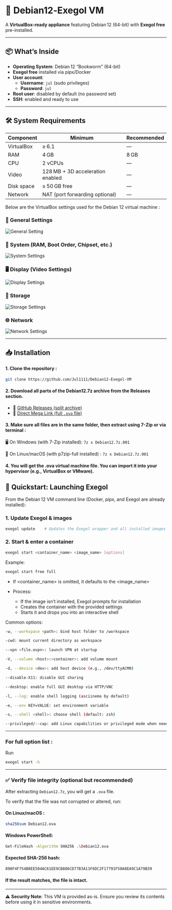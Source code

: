 ﻿# 🐧 Debian12‑Exegol VM

A **VirtualBox-ready appliance** featuring Debian 12 (64-bit) with **Exegol free** pre-installed.

---

## 📦 What’s Inside

- **Operating System**: Debian 12 “Bookworm” (64-bit)
- **Exegol free** installed via pipx/Docker
- **User account**:
  - **Username**: `jul` (sudo privileges)
  - **Password**: `jul`
- **Root user**: disabled by default (no password set)
- **SSH**: enabled and ready to use

---

## 🛠️ System Requirements

| Component    | Minimum        | Recommended |
|-------------|----------------|-------------|
| VirtualBox  | ≥ 6.1          | —           |
| RAM         | 4 GB           | 8 GB        |
| CPU         | 2 vCPUs        | —           |
| Video       | 128 MB + 3D acceleration enabled | — |
| Disk space  | ≥ 50 GB free   | —           |
| Network     | NAT (port forwarding optional) | — |

Below are the VirtualBox settings used for the Debian 12 virtual machine :

### 📄 General Settings
![General Setting](https://github.com/user-attachments/assets/a6092f66-13b4-45da-94eb-4d72119fa28b)

### 🧠 System (RAM, Boot Order, Chipset, etc.)
![System Settings](https://github.com/user-attachments/assets/a3b34b8f-b243-4cf1-a4de-75ad593314e0)

### 🖥️ Display (Video Settings)
![Display Settings](https://github.com/user-attachments/assets/06cd7f48-d7df-4211-aba1-093bd5b23a69)

### 💾 Storage
![Storage Settings](https://github.com/user-attachments/assets/cb6ee98a-3f1d-49c8-bb51-700e2f8d82e9)

### 🌐 Network
![Network Settings](https://github.com/user-attachments/assets/4b0a8411-50c6-43c4-aa5c-41402c255b55)

---

## 📥 Installation

#### 1. Clone the repository :
   ```bash
   git clone https://github.com/Jul1111/Debian12-Exegol-VM
   ```
#### 2. Download all parts of the Debian12.7z archive from the Releases section.
- 🔗 [GitHub Releases (split archive)](https://github.com/Jul1111/Debian12-Exegol-VM/releases)
- 🔗 [Direct Mega Link (full `.ova` file)](https://mega.nz/file/QUBi2DgY#cDtwvbKSQudLYNnZSEe9AoS2BxdBDxUL1aqu7yTRrqg)
#### 3. Make sure all files are in the same folder, then extract using 7-Zip or via terminal :

🖥️ On Windows (with 7-Zip installed):
     ```
    7z x Debian12.7z.001
    ```

🐧 On Linux/macOS (with p7zip-full installed) :
      ```
    7z x Debian12.7z.001
    ```
    
#### 4. You will get the .ova virtual machine file. You can import it into your hypervisor (e.g., VirtualBox or VMware).

## 🚀 Quickstart: Launching Exegol

From the Debian 12 VM command line (Docker, pipx, and Exegol are already installed):

### 1. Update Exegol & images  
```bash
exegol update    # Updates the Exegol wrapper and all installed images :contentReference[oaicite:1]{index=1}
```
### 2. Start & enter a container
```bash
exegol start <container_name> <image_name> [options]
```
Example: 
```bash
exegol start free full
```
- If <container_name> is omitted, it defaults to the <image_name>

- Process:
  - If the image isn’t installed, Exegol prompts for installation
  - Creates the container with the provided settings
  - Starts it and drops you into an interactive shell

 Common options:
```bash
-w, --workspace <path>: bind host folder to /workspace
```

```bash
-cwd: mount current directory as workspace
```

```bash
--vpn <file.ovpn>: launch VPN at startup
```

```bash
-V, --volume <host>:<container>: add volume mount
```

```bash
-d, --device <dev>: add host device (e.g., /dev/ttyACM0)
```

```bash
--disable-X11: disable GUI sharing
```

```bash
--desktop: enable full GUI desktop via HTTP/VNC 
```

```bash
-l, --log: enable shell logging (asciinema by default) 
```

```bash
-e, --env KEY=VALUE: set environment variable
```

```bash
-s, --shell <shell>: choose shell (default: zsh)
```

```bash
--privileged/--cap: add Linux capabilities or privileged mode when needed (e.g., VPN, devices)
```
---

### For full option list :

Run 
```bash
exegol start -h
```
---

### ✅ Verify file integrity (optional but recommended)

After extracting `Debian12.7z`, you will get a `.ova` file.

To verify that the file was not corrupted or altered, run:

#### On Linux/macOS :
```bash
sha256sum Debian12.ova
```
#### Windows PowerShell:
```bash
Get-FileHash -Algorithm SHA256 .\Debian12.ova
```
#### Expected SHA-256 hash:

```bash
890F4F754B0EE504AC61EE9CB886CD77B3A11F6DC2F17791F50A8EA9C1A79B39
```
#### If the result matches, the file is intact.

---
⚠️ **Security Note**: This VM is provided as-is. Ensure you review its contents before using it in sensitive environments.

